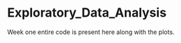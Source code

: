 Exploratory_Data_Analysis
=========================

Week one entire code is present here along with the plots.
